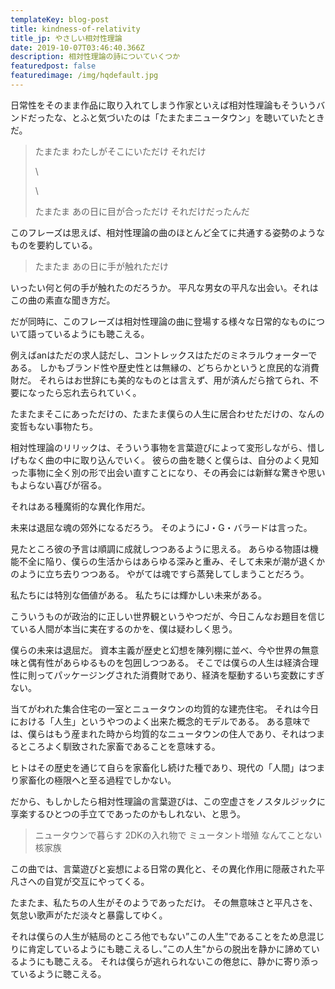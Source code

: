 ```yaml
---
templateKey: blog-post
title: kindness-of-relativity
title_jp: やさしい相対性理論
date: 2019-10-07T03:46:40.366Z
description: 相対性理論の詩についていくつか
featuredpost: false
featuredimage: /img/hqdefault.jpg
---
```

日常性をそのまま作品に取り入れてしまう作家といえば相対性理論もそういうバンドだったな、とふと気づいたのは「たまたまニュータウン」を聴いていたときだ。

> たまたま
> わたしがそこにいただけ
> それだけ
>
> \
>
>
>
>
> \
>
>
> たまたま
> あの日に目が合っただけ
> それだけだったんだ

このフレーズは思えば、相対性理論の曲のほとんど全てに共通する姿勢のようなものを要約している。

> たまたま
> あの日に手が触れただけ

いったい何と何の手が触れたのだろうか。
平凡な男女の平凡な出会い。それはこの曲の素直な聞き方だ。

だが同時に、このフレーズは相対性理論の曲に登場する様々な日常的なものについて語っているようにも聴こえる。

例えばanはただの求人誌だし、コントレックスはただのミネラルウォーターである。
しかもブランド性や歴史性とは無縁の、どちらかというと庶民的な消費財だ。
それらはお世辞にも美的なものとは言えず、用が済んだら捨てられ、不要になったら忘れ去られていく。

たまたまそこにあっただけの、たまたま僕らの人生に居合わせただけの、なんの変哲もない事物たち。

相対性理論のリリックは、そういう事物を言葉遊びによって変形しながら、惜しげもなく曲の中に取り込んでいく。
彼らの曲を聴くと僕らは、自分のよく見知った事物に全く別の形で出会い直すことになり、その再会には新鮮な驚きや思いもよらない喜びが宿る。

それはある種魔術的な異化作用だ。

未来は退屈な魂の郊外になるだろう。
そのようにJ・G・バラードは言った。

見たところ彼の予言は順調に成就しつつあるように思える。
あらゆる物語は機能不全に陥り、僕らの生活からはあらゆる深みと重み、そして未来が潮が退くかのように立ち去りつつある。
やがては魂ですら蒸発してしまうことだろう。

私たちには特別な価値がある。
私たちには輝かしい未来がある。

こういうものが政治的に正しい世界観というやつだが、今日こんなお題目を信じている人間が本当に実在するのかを、僕は疑わしく思う。

僕らの未来は退屈だ。
資本主義が歴史と幻想を陳列棚に並べ、今や世界の無意味と偶有性があらゆるものを包囲しつつある。
そこでは僕らの人生は経済合理性に則ってパッケージングされた消費財であり、経済を駆動するいち変数にすぎない。

当てがわれた集合住宅の一室とニュータウンの均質的な建売住宅。
それは今日における「人生」というやつのよく出来た概念的モデルである。
ある意味では、僕らはもう産まれた時から均質的なニュータウンの住人であり、それはつまるところよく馴致された家畜であることを意味する。

ヒトはその歴史を通じて自らを家畜化し続けた種であり、現代の「人間」はつまり家畜化の極限へと至る過程でしかない。

だから、もしかしたら相対性理論の言葉遊びは、この空虚さをノスタルジックに享楽するひとつの手立てであったのかもしれない、と思う。

> ニュータウンで暮らす 2DKの入れ物で
> ミュータント増殖 なんてことない核家族

この曲では、言葉遊びと妄想による日常の異化と、その異化作用に隠蔽された平凡さへの自覚が交互にやってくる。

たまたま、私たちの人生がそのようであっただけ。
その無意味さと平凡さを、気怠い歌声がただ淡々と暴露してゆく。

それは僕らの人生が結局のところ他でもない”この人生"であることをため息混じりに肯定しているようにも聴こえるし、”この人生"からの脱出を静かに諦めているようにも聴こえる。
それは僕らが逃れられないこの倦怠に、静かに寄り添っているように聴こえる。
